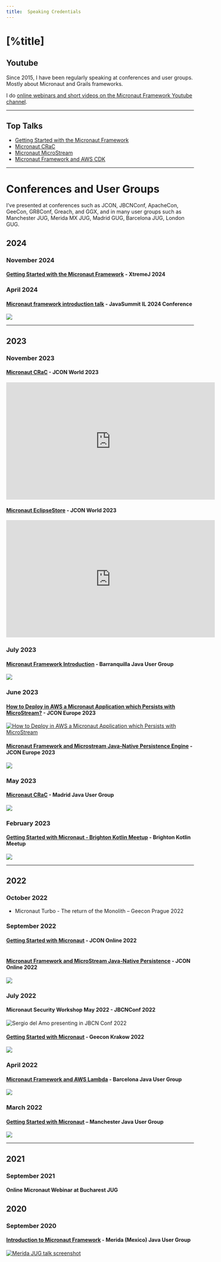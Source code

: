 ```yaml
---
title:  Speaking Credentials
---
```


# [%title]

## Youtube 

Since 2015, I have been regularly speaking at conferences and user groups. Mostly about Micronaut and Grails frameworks.  

I do [online webinars and short videos on the Micronaut Framework Youtube channel](https://www.youtube.com/playlist?list=PLzR4N8lGQvWgMfFNsYrmFj_gsoJcnEH98).

---

## Top Talks

- [Getting Started with the Micronaut Framework](blog/presentation-micronaut-introduction.html)
- [Micronaut CRaC](blog/micronaut-crac.html)
- [Micronaut MicroStream](blog/presentation-micronaut-microstream.html)
- [Micronaut Framework and AWS CDK](/blog/aws-cdk-micronaut.html)

---

# Conferences and User Groups

I’ve presented at conferences such as JCON, JBCNConf, ApacheCon, GeeCon, GR8Conf, Greach, and GGX, and in many user groups such as Manchester JUG, Merida MX JUG, Madrid GUG, Barcelona JUG, London GUG.

## 2024

### November 2024

#### [Getting Started with the Micronaut Framework](https://sergiodelamo.com/blog/2024-10-24-xtremej.html) - XtremeJ 2024

### April 2024

#### [Micronaut framework introduction talk](https://www.youtube.com/watch?v=AR8AGGbkMcg) - JavaSummit IL 2024 Conference

[![](https://images.sergiodelamo.com/youtube-jdevsummitil-2024.png)](https://www.youtube.com/watch?v=AR8AGGbkMcg)

---

## 2023

### November 2023

#### [Micronaut CRaC](https://www.youtube.com/watch?v=NnenRxAf5xs) - JCON World 2023

<iframe width="560" height="315" src="https://www.youtube.com/embed/NnenRxAf5xs?si=R6Ejs7sNeDF6MfHB" title="YouTube video player" frameborder="0" allow="accelerometer; autoplay; clipboard-write; encrypted-media; gyroscope; picture-in-picture; web-share" referrerpolicy="strict-origin-when-cross-origin" allowfullscreen></iframe>

#### [Micronaut EclipseStore](https://www.youtube.com/watch?v=ZH2JcEETrQc) - JCON World 2023

<iframe width="560" height="315" src="https://www.youtube.com/embed/ZH2JcEETrQc?si=wgTPJcdebb4iUKOP" title="YouTube video player" frameborder="0" allow="accelerometer; autoplay; clipboard-write; encrypted-media; gyroscope; picture-in-picture; web-share" referrerpolicy="strict-origin-when-cross-origin" allowfullscreen></iframe>

### July 2023

#### [Micronaut Framework Introduction](https://www.youtube.com/watch?v=RMaFT2BVIHI) - Barranquilla Java User Group

[![](https://images.sergiodelamo.com/youtube-barranquilla-jug-2023.png)](https://www.youtube.com/watch?v=RMaFT2BVIHI)

### June 2023

#### [How to Deploy in AWS a Micronaut Application which Persists with MicroStream?](https://www.youtube.com/watch?v=G5Uy8OODtEg) - JCON Europe 2023

[![How to Deploy in AWS a Micronaut Application which Persists with MicroStream](https://images.sergiodelamo.com/youtube-jcon-2023-micronaut-aws-microstream.png)](https://www.youtube.com/watch?v=G5Uy8OODtEg)

#### [Micronaut Framework and Microstream Java-Native Persistence Engine](https://www.youtube.com/watch?v=Sg5ZKCteNDU) - JCON Europe 2023

[![](https://images.sergiodelamo.com/youtube-jcon-2023-microstream.png)](https://www.youtube.com/watch?v=Sg5ZKCteNDU)

### May 2023

#### [Micronaut CRaC](https://www.youtube.com/watch?v=VdVVq4tMGp8) - Madrid Java User Group

[![](https://images.sergiodelamo.com/youtube-2023-madridjug-micronaut-crac.png)](https://www.youtube.com/watch?v=VdVVq4tMGp8)

### February 2023

#### [Getting Started with Micronaut - Brighton Kotlin Meetup](https://www.youtube.com/watch?v=TN7igS300QM) - Brighton Kotlin Meetup

[![](https://images.sergiodelamo.com/youtube-brighton-2023-jug.png)](https://www.youtube.com/watch?v=TN7igS300QM)

---

## 2022

### October 2022

- Micronaut Turbo - The return of the Monolith – Geecon Prague 2022

### September 2022

####  [Getting Started with Micronaut](https://www.youtube.com/watch?v=gvi-F5BDPXc) - JCON Online 2022

[![]()](https://www.youtube.com/watch?v=gvi-F5BDPXc)

####  [Micronaut Framework and MicroStream Java-Native Persistence](https://www.youtube.com/watch?v=Azy6nSBVw7k) - JCON Online 2022

[![](https://images.sergiodelamo.com/youtube-microstream-2022-jcon-online.png)](https://www.youtube.com/watch?v=Azy6nSBVw7k)

### July 2022

#### Micronaut Security Workshop May 2022 - JBCNConf 2022

![Sergio del Amo presenting in JBCN Conf 2022](https://images.sergiodelamo.com/sergio-del-amo-talking-about-basic-auth-and-micronaut-at-barcelona-jbcnconf-2022.jpg)

#### [Getting Started with Micronaut](https://www.youtube.com/watch?v=ibf8T1hoXMM) - Geecon Krakow 2022

[![](https://images.sergiodelamo.com/youtube-micronaut-framework-2022-geecon.png)](https://www.youtube.com/watch?v=ibf8T1hoXMM)

### April 2022

#### [Micronaut Framework and AWS Lambda](https://www.youtube.com/watch?v=S3qYOVNaKS8) - Barcelona Java User Group

[![](https://images.sergiodelamo.com/youtube-micronaut-framework-aws-2022-barcelona-jug.png)](https://www.youtube.com/watch?v=S3qYOVNaKS8)

### March 2022

#### [Getting Started with Micronaut](https://www.youtube.com/watch?v=5UrKY3SbOkg) – Manchester Java User Group

[![](https://images.sergiodelamo.com/youtube-micronaut-framework-2022-manchesterjug.png)](https://www.youtube.com/watch?v=5UrKY3SbOkg)

---

## 2021

### September 2021

#### Online Micronaut Webinar at Bucharest JUG

## 2020

### September 2020

#### [Introduction to Micronaut Framework](https://www.youtube.com/watch?v=qsaI1xzUdLw) - Merida (Mexico) Java User Group

[![Merida JUG talk screenshot](https://images.sergiodelamo.com/jug-merida.jpg)](https://www.youtube.com/watch?v=qsaI1xzUdLw)
